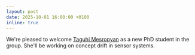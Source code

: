 ```yaml
---
layout: post
date: 2025-10-01 16:00:00 +0100
inline: true
---
```


We're pleased to welcome [Taguhi Mesropyan](https://www.linkedin.com/in/taguhi-mesropyan/) as a new PhD student in the group. She'll be working on concept drift in sensor systems.